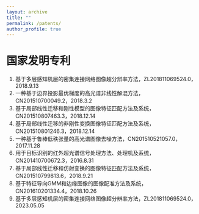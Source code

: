 ```yaml
---
layout: archive
title: ""
permalink: /patents/
author_profile: true
---
```


# 国家发明专利

1. 基于多层感知机层的密集连接网络图像超分辨率方法，ZL201811069524.0，2018.9.13
1. 一种基于边界投影最优梯度的高光谱非线性解混方法，CN201510700049.2，2018.3.2
2. 基于局部线性迁移和刚性模型的图像特征匹配方法及系统，CN201510807463.3，2018.12.14
3. 基于局部线性迁移的非刚性变换图像特征匹配方法及系统，CN201510801246.3，2018.12.14
4. 一种基于鲁棒低秩张量的高光谱图像去噪方法，CN201510521057.0，2017.11.28
5. 用于目标识别的红外超光谱信号处理方法、处理机及系统，CN201410700672.3，2016.8.31
6. 基于局部线性迁移和仿射变换的图像特征匹配方法及系统，CN201510799813.6，2018.9.21
7. 基于特征导向GMM和边缘图像的图像配准方法及系统，CN201610201334.4，2018.10.26
8. 基于多层感知机层的密集连接网络图像超分辨率方法，ZL201811069524.0，2023.05.05